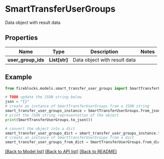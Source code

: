 # SmartTransferUserGroups

Data object with result data

## Properties

Name | Type | Description | Notes
------------ | ------------- | ------------- | -------------
**user_group_ids** | **List[str]** | Data object with result data | 

## Example

```python
from fireblocks.models.smart_transfer_user_groups import SmartTransferUserGroups

# TODO update the JSON string below
json = "{}"
# create an instance of SmartTransferUserGroups from a JSON string
smart_transfer_user_groups_instance = SmartTransferUserGroups.from_json(json)
# print the JSON string representation of the object
print(SmartTransferUserGroups.to_json())

# convert the object into a dict
smart_transfer_user_groups_dict = smart_transfer_user_groups_instance.to_dict()
# create an instance of SmartTransferUserGroups from a dict
smart_transfer_user_groups_from_dict = SmartTransferUserGroups.from_dict(smart_transfer_user_groups_dict)
```
[[Back to Model list]](../README.md#documentation-for-models) [[Back to API list]](../README.md#documentation-for-api-endpoints) [[Back to README]](../README.md)


